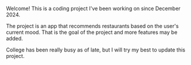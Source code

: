 Welcome! This is a coding project I've been working on since December 2024.

The project is an app that recommends restaurants based on the user's current mood. That is the goal of the project and more features may be added.

College has been really busy as of late, but I will try my best to update this project.
